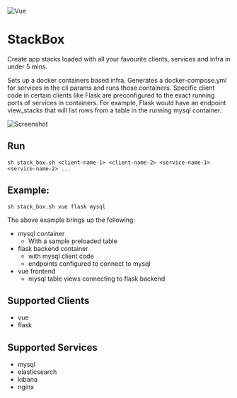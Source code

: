 ![Vue](https://github.com/Stack-Box/StackBox/workflows/Vue/badge.svg)

# StackBox
Create app stacks loaded with all your favourite clients, services and infra in under 5 mins.

Sets up a docker containers based infra. Generates a docker-compose.yml for services in the cli params and runs those containers. Specific client code in certain clients like Flask are preconfigured to the exact running ports of services in containers. For example, Flask would have an endpoint view_stacks that will list rows from  a table in the running mysql container.

![Screenshot](https://ik.imagekit.io/sn5/Webp.net-resizeimage_MC8zaRvlY.png)

## Run

    sh stack_box.sh <client-name-1> <client-name-2> <service-name-1> <service-name-2> ...
    
## Example:

    sh stack_box.sh vue flask mysql
 
 The above example brings up the following:
 
 - mysql container 
    - With a sample preloaded table
 - flask backend container 
    - with mysql client code
    - endpoints configured to connect to mysql
 - vue frontend 
    - mysql table views connecting to flask backend
    
## Supported Clients

- vue
- flask

## Supported Services

- mysql
- elasticsearch
- kibana
- nginx
